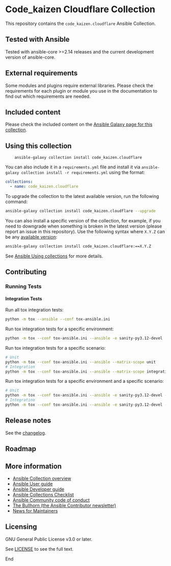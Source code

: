 # Code_kaizen Cloudflare Collection

This repository contains the `code_kaizen.cloudflare` Ansible Collection.

## Tested with Ansible

Tested with ansible-core >=2.14 releases and the current development version of ansible-core.

## External requirements

Some modules and plugins require external libraries. Please check the requirements for each plugin or module you use in the documentation to find out which requirements are needed.

## Included content

Please check the included content on the [Ansible Galaxy page for this collection](https://galaxy.ansible.com/code_kaizen/cloudflare).

## Using this collection

```
    ansible-galaxy collection install code_kaizen.cloudflare
```

You can also include it in a `requirements.yml` file and install it via `ansible-galaxy collection install -r requirements.yml` using the format:

```yaml
collections:
  - name: code_kaizen.cloudflare
```

To upgrade the collection to the latest available version, run the following command:

```bash
ansible-galaxy collection install code_kaizen.cloudflare --upgrade
```

You can also install a specific version of the collection, for example, if you need to downgrade when something is broken in the latest version (please report an issue in this repository). Use the following syntax where `X.Y.Z` can be any [available version](https://galaxy.ansible.com/code_kaizen/cloudflare):

```bash
ansible-galaxy collection install code_kaizen.cloudflare:==X.Y.Z
```

See [Ansible Using collections](https://docs.ansible.com/ansible/latest/user_guide/collections_using.html) for more details.

## Contributing

### Running Tests

#### Integration Tests

Run all tox integration tests:

```sh
python -m tox --ansible --conf tox-ansible.ini
```

Run tox integration tests for a specific environment:

```sh
python -m tox --conf tox-ansible.ini --ansible -e sanity-py3.12-devel
```

Run tox integration tests for a specific scenario:

```sh
# Unit
python -m tox --conf tox-ansible.ini --ansible --matrix-scope unit
# Integration
python -m tox --conf tox-ansible.ini --ansible --matrix-scope integration
```

Run tox integration tests for a specific environment and a specific scenario:

```sh
# Unit
python -m tox --conf tox-ansible.ini --ansible -e sanity-py3.12-devel --matrix-scope unit
# Integratino
python -m tox --conf tox-ansible.ini --ansible -e sanity-py3.12-devel --matrix-scope integration
```


## Release notes

See the [changelog](https://github.com/ansible-collections/REPONAMEHERE/tree/main/CHANGELOG.rst).

## Roadmap

<!-- Optional. Include the roadmap for this collection, and the proposed release/versioning strategy so users can anticipate the upgrade/update cycle. -->

## More information

<!-- List out where the user can find additional information, such as working group meeting times, slack/IRC channels, or documentation for the product this collection automates. At a minimum, link to: -->

- [Ansible Collection overview](https://github.com/ansible-collections/overview)
- [Ansible User guide](https://docs.ansible.com/ansible/devel/user_guide/index.html)
- [Ansible Developer guide](https://docs.ansible.com/ansible/devel/dev_guide/index.html)
- [Ansible Collections Checklist](https://github.com/ansible-collections/overview/blob/main/collection_requirements.rst)
- [Ansible Community code of conduct](https://docs.ansible.com/ansible/devel/community/code_of_conduct.html)
- [The Bullhorn (the Ansible Contributor newsletter)](https://us19.campaign-archive.com/home/?u=56d874e027110e35dea0e03c1&id=d6635f5420)
- [News for Maintainers](https://github.com/ansible-collections/news-for-maintainers)

## Licensing

GNU General Public License v3.0 or later.

See [LICENSE](https://www.gnu.org/licenses/gpl-3.0.txt) to see the full text.


<!--start collection content-->
<!--end collection content-->

End
